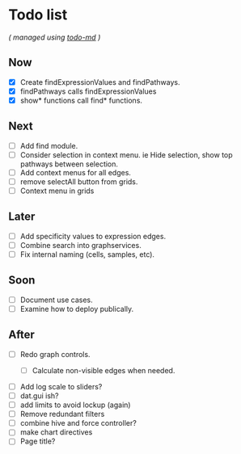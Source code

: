 # Todo list

_\( managed using [todo-md](https://github.com/Hypercubed/todo-md) \)_

## Now
- [x] Create findExpressionValues and findPathways.
- [x] findPathways calls findExpressionValues
- [x] show* functions call find* functions.

## Next 
- [ ] Add find module. 
- [ ] Consider selection in context menu.  ie Hide selection, show top pathways between selection. 
- [ ] Add context menus for all edges.
- [ ] remove selectAll button from grids.
- [ ] Context menu in grids

## Later
- [ ] Add specificity values to expression edges. 
- [ ] Combine search into graphservices.
- [ ] Fix internal naming (cells, samples, etc).

## Soon
- [ ] Document use cases. 
- [ ] Examine how to deploy publically.

## After
- [ ] Redo graph controls.
  - [ ] Calculate non-visible edges when needed.


- [ ] Add log scale to sliders?
- [ ] dat.gui ish?
- [ ] add limits to avoid lockup (again)
- [ ] Remove redundant filters
- [ ] combine hive and force controller?
- [ ] make chart directives
- [ ] Page title?
